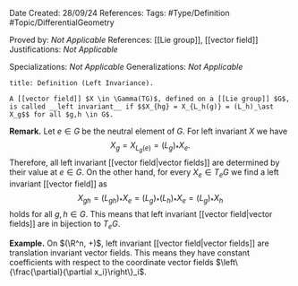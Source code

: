 <div class="topSpace"></div>

Date Created: 28/09/24
References: 
Tags: #Type/Definition #Topic/DifferentialGeometry

Proved by: <i>Not Applicable</i>
References: [[Lie group]], [[vector field]]
Justifications: <i>Not Applicable</i>

Specializations: <i>Not Applicable</i>
Generalizations: <i>Not Applicable</i>

``` ad-Definition
title: Definition (Left Invariance).

A [[vector field]] $X \in \Gamma(TG)$, defined on a [[Lie group]] $G$, is called __left invariant__ if $$X_{hg} = X_{L_h(g)} = (L_h)_\ast X_g$$ for all $g,h \in G$.
```
**Remark.**
Let $e \in G$ be the neutral element of $G$. For left invariant $X$ we have $$X_g = X_{L_g(e)} = (L_g)_\ast X_e.$$ Therefore, all left invariant [[vector field|vector fields]] are determined by their value at $e \in G$. On the other hand, for every $X_e \in T_eG$ we find a left invariant [[vector field]] as $$X_{gh} = (L_{gh} )_\ast X_e = (L_g)_\ast (L_h)_\ast X_e = (L_g)_\ast X_h$$ holds for all $g,h \in G$. This means that left invariant [[vector field|vector fields]] are in bijection to $T_eG$.

**Example.**
On $(\R^n, +)$, left invariant [[vector field|vector fields]] are translation invariant vector fields. This means they have constant coefficients with respect to the coordinate vector fields $\left\{\frac{\partial}{\partial x_i}\right\}_i$.